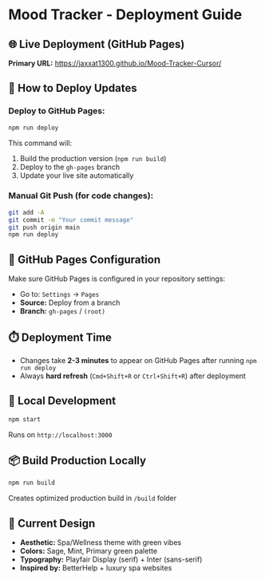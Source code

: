 # Mood Tracker - Deployment Guide

## 🌐 Live Deployment (GitHub Pages)

**Primary URL:** https://jaxxat1300.github.io/Mood-Tracker-Cursor/

## 🚀 How to Deploy Updates

### Deploy to GitHub Pages:
```bash
npm run deploy
```

This command will:
1. Build the production version (`npm run build`)
2. Deploy to the `gh-pages` branch
3. Update your live site automatically

### Manual Git Push (for code changes):
```bash
git add -A
git commit -m "Your commit message"
git push origin main
npm run deploy
```

## 📝 GitHub Pages Configuration

Make sure GitHub Pages is configured in your repository settings:
- Go to: `Settings` → `Pages`
- **Source:** Deploy from a branch
- **Branch:** `gh-pages` / `(root)`

## ⏱️ Deployment Time
- Changes take **2-3 minutes** to appear on GitHub Pages after running `npm run deploy`
- Always **hard refresh** (`Cmd+Shift+R` or `Ctrl+Shift+R`) after deployment

## 🔧 Local Development
```bash
npm start
```
Runs on `http://localhost:3000`

## 📦 Build Production Locally
```bash
npm run build
```
Creates optimized production build in `/build` folder

## 🎨 Current Design
- **Aesthetic:** Spa/Wellness theme with green vibes
- **Colors:** Sage, Mint, Primary green palette
- **Typography:** Playfair Display (serif) + Inter (sans-serif)
- **Inspired by:** BetterHelp + luxury spa websites

